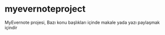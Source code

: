 # myevernoteproject

MyEvernote projesi, Bazı konu başlıkları içinde makale yada yazı paylaşmak içindir

